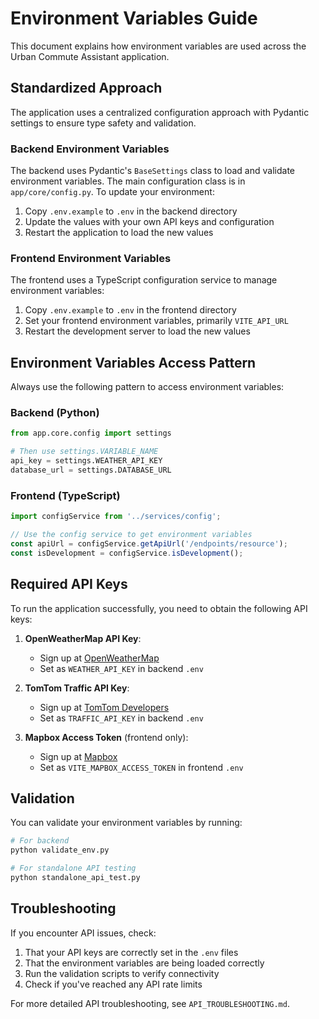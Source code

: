 # Environment Variables Guide

This document explains how environment variables are used across the Urban Commute Assistant application.

## Standardized Approach

The application uses a centralized configuration approach with Pydantic settings to ensure type safety and validation.

### Backend Environment Variables

The backend uses Pydantic's `BaseSettings` class to load and validate environment variables. The main configuration class is in `app/core/config.py`. To update your environment:

1. Copy `.env.example` to `.env` in the backend directory
2. Update the values with your own API keys and configuration
3. Restart the application to load the new values

### Frontend Environment Variables

The frontend uses a TypeScript configuration service to manage environment variables:

1. Copy `.env.example` to `.env` in the frontend directory
2. Set your frontend environment variables, primarily `VITE_API_URL`
3. Restart the development server to load the new values

## Environment Variables Access Pattern

Always use the following pattern to access environment variables:

### Backend (Python)

```python
from app.core.config import settings

# Then use settings.VARIABLE_NAME
api_key = settings.WEATHER_API_KEY
database_url = settings.DATABASE_URL
```

### Frontend (TypeScript)

```typescript
import configService from '../services/config';

// Use the config service to get environment variables
const apiUrl = configService.getApiUrl('/endpoints/resource');
const isDevelopment = configService.isDevelopment();
```

## Required API Keys

To run the application successfully, you need to obtain the following API keys:

1. **OpenWeatherMap API Key**:
   - Sign up at [OpenWeatherMap](https://openweathermap.org/api)
   - Set as `WEATHER_API_KEY` in backend `.env`

2. **TomTom Traffic API Key**:
   - Sign up at [TomTom Developers](https://developer.tomtom.com/)
   - Set as `TRAFFIC_API_KEY` in backend `.env`

3. **Mapbox Access Token** (frontend only):
   - Sign up at [Mapbox](https://www.mapbox.com/)
   - Set as `VITE_MAPBOX_ACCESS_TOKEN` in frontend `.env`

## Validation

You can validate your environment variables by running:

```bash
# For backend
python validate_env.py

# For standalone API testing
python standalone_api_test.py
```

## Troubleshooting

If you encounter API issues, check:

1. That your API keys are correctly set in the `.env` files
2. That the environment variables are being loaded correctly
3. Run the validation scripts to verify connectivity
4. Check if you've reached any API rate limits

For more detailed API troubleshooting, see `API_TROUBLESHOOTING.md`.
